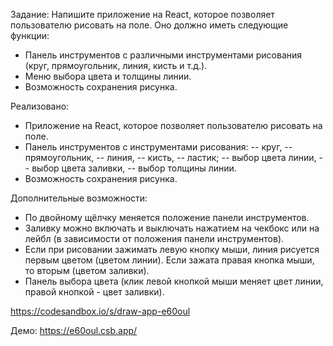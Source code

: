 Задание: Напишите приложение на React, которое позволяет пользователю рисовать на поле.
Оно должно иметь следующие функции:

- Панель инструментов с различными инструментами рисования (круг, прямоугольник, линия, кисть и т.д.).
- Меню выбора цвета и толщины линии.
- Возможность сохранения рисунка.

Реализовано:

- Приложение на React, которое позволяет пользователю рисовать на поле.
- Панель инструментов с инструментами рисования:
  -- круг,
  -- прямоугольник,
  -- линия,
  -- кисть,
  -- ластик;
  -- выбор цвета линии,
  -- выбор цвета заливки,
  -- выбор толщины линии.
- Возможность сохранения рисунка.

Дополнительные возможности:

- По двойному щёлчку меняется положение панели инструментов.
- Заливку можно включать и выключать нажатием на чекбокс или на лейбл (в зависимости от положения панели инструментов).
- Если при рисовании зажимать левую кнопку мыши, линия рисуется первым цветом (цветом линии). Если зажата правая кнопка мыши, то вторым (цветом заливки).
- Панель выбора цвета (клик левой кнопкой мыши меняет цвет линии, правой кнопкой - цвет заливки).

https://codesandbox.io/s/draw-app-e60oul

Демо: https://e60oul.csb.app/


